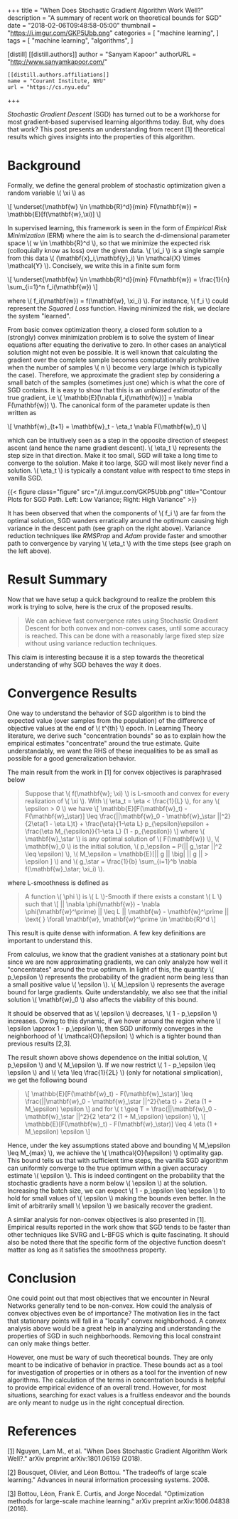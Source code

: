 +++
title = "When Does Stochastic Gradient Algorithm Work Well?"
description = "A summary of recent work on theoretical bounds for SGD"
date = "2018-02-06T09:48:58-05:00"
thumbnail = "https://i.imgur.com/GKP5Ubb.png"
categories = [
  "machine learning",
]
tags = [
  "machine learning",
  "algorithms",
]

[distill]
  [[distill.authors]]
  author = "Sanyam Kapoor"
  authorURL = "http://www.sanyamkapoor.com/"

    [[distill.authors.affiliations]]
    name = "Courant Institute, NYU"
    url = "https://cs.nyu.edu"
+++

*Stochastic Gradient Descent* (SGD) has turned out to be a workhorse for most
gradient-based supervised learning algorithms today. But, why does that work? This post
presents an understanding from recent [1] theoretical results which gives insights
into the properties of this algorithm.

# Background

Formally, we define the general problem of stochastic optimization given a random
variable \\( \xi \\) as

\\[ \underset{\mathbf{w} \in \mathbb{R}^d}{min} F(\mathbf{w}) = \mathbb{E}[f(\mathbf{w},\xi)] \\]

In supervised learning, this framework is seen in the form of
*Empirical Risk Minimization* (ERM) where the aim is to search the d-dimensional
parameter space \\( w \in \mathbb{R}^d \\), so that we minimize the expected risk
(colloquially know as loss) over the given data. \\( \xi_i \\) is a single sample from
this data \\( (\mathbf{x}_i,\mathbf{y}_i) \in \mathcal{X} \times \mathcal{Y} \\).
Concisely, we write this in a finite sum form

\\[ \underset{\mathbf{w} \in \mathbb{R}^d}{min} F(\mathbf{w}) = \frac{1}{n} \sum_{i=1}^n f_i(\mathbf{w}) \\]

where \\( f_i(\mathbf{w}) = f(\mathbf{w}, \xi_i) \\). For instance, \\( f_i \\) could represent
the *Squared Loss* function. Having minimized the risk, we declare the system "learned".

From basic convex optimization theory, a closed form solution to a (strongly) convex minimization problem is to solve the
system of linear equations after equating the derivative to zero. In other cases an analytical solution might
not even be possible. It is well known that calculating the gradient over the complete sample becomes computationally
prohibitive when the number of samples \\( n \\) become very large (which is typically the case). Therefore,
we approximate the gradient step by considering a small batch of the samples (sometimes just one) which is what
the core of SGD contains. It is easy to show that this is an *unbiased estimator* of the true gradient,
i.e \\( \mathbb{E}[\nabla f_i(\mathbf{w})] = \nabla F(\mathbf{w}) \\). The canonical form of the parameter update
is then written as

\\[ \mathbf{w}_{t+1} = \mathbf{w}_t - \eta_t \nabla F(\mathbf{w}_t) \\]

which can be intuitively seen as a step in the opposite direction of steepest ascent (and hence the name gradient
descent). \\( \eta_t \\) represents the step size in that direction. Make it too small, SGD will take a long
time to converge to the solution. Make it too large, SGD will most likely never find a solution. \\( \eta_t \\)
is typically a constant value with respect to time steps in vanilla SGD.

{{< figure class="figure" src="//i.imgur.com/GKP5Ubb.png" title="Contour Plots for SGD Path. Left: Low Variance; Right: High Variance" >}}

It has been observed that when the components of \\( f_i \\) are far from the optimal solution, SGD wanders
erratically around the optimum causing high variance in the descent path (see graph on the right above).
Variance reduction techniques like *RMSProp* and *Adam* provide faster and smoother path to convergence
by varying \\( \eta_t \\) with the time steps (see graph on the left above).

# Result Summary

Now that we have setup a quick background to realize the problem this work is trying to solve,
here is the crux of the proposed results.

> We can achieve fast convergence rates using Stochastic Gradient Descent for both convex and non-convex
> cases, until some accuracy is reached. This can be done with a reasonably large fixed step size without
> using variance reduction techniques.

This claim is interesting because it is a step towards the theoretical understanding of why SGD
behaves the way it does.

# Convergence Results

One way to understand the behavior of SGD algorithm is to bind the expected value (over samples from the
population) of the difference of objective values at the end of \\( t^{th} \\) epoch. In Learning Theory
literature, we derive such "concentration bounds" so as to explain how the empirical estimates "concentrate"
around the true estimate. Quite understandably, we want the RHS of these inequalities to be as small as
possible for a good generalization behavior.

The main result from the work in [1] for convex objectives is paraphrased below

> Suppose that \\( f(\mathbf{w}; \xi) \\) is L-smooth and convex for every realization of \\( \xi \\).
> With \\( \eta_t = \eta < \frac{1}{L} \\), for any \\( \epsilon > 0 \\) we have
> \\[ \mathbb{E}[F(\mathbf{w}_t) - F(\mathbf{w}\_\star)] \leq \frac{||\mathbf{w}\_0 - \mathbf{w}\_\star ||^2}{2\eta(1 - \eta L)t} + \frac{\eta}{1-\eta L} p\_{\epsilon}\epsilon + \frac{\eta M\_{\epsilon}}{1-\eta L} (1 - p\_{\epsilon}) \\]
> where \\( \mathbf{w}\_\star \\) is any optimal solution of \\( F(\mathbf{w}) \\),
> \\( \mathbf{w}_0 \\) is the initial solution,
> \\( p\_\epsilon = P(|| g\_\star ||^2 \leq \epsilon) \\),
> \\( M\_\epsilon = \mathbb{E}[|| g || \big| || g || > \epsilon ] \\) and
> \\( g\_\star = \frac{1}{b} \sum\_{i=1}^b \nabla f(\mathbf{w}\_\star; \xi\_i) \\).

where L-smoothness is defined as

> A function \\( \phi \\) is \\( L \\)-Smooth if there exists a constant \\( L \\) such that
> \\[ || \nabla \phi(\mathbf{w}) - \nabla \phi(\mathbf{w}^\prime) || \leq L || \mathbf{w} - \mathbf{w}^\prime || \text{   } \forall \mathbf{w}, \mathbf{w}^\prime \in \mathbb{R}^d \\]

This result is quite dense with information. A few key definitions are important to understand this.

From calculus, we know that the gradient vanishes at a stationary point but since we are now approximating
gradients, we can only analyze how well it "concentrates" around the true optimum. In light of this, the
quantity \\( p_\epsilon \\)  represents the probability of the gradient norm being less than a small positive
value \\( \epsilon \\). \\( M\_\epsilon \\) represents the average bound for large gradients. Quite understandably, we
also see that the initial solution \\( \mathbf{w}_0 \\) also affects the viability of this bound.

It should be observed that as \\( \epsilon \\) decreases, \\( 1 - p_\epsilon \\) increases. Owing to this
dynamic, if we hover around the region where \\( \epsilon \approx 1 - p\_\epsilon \\), then SGD uniformly converges
in the neighborhood of \\( \mathcal{O}(\epsilon) \\) which is a tighter bound than previous results [2,3].

The result shown above shows dependence on the initial solution, \\( p\_\epsilon \\) and \\( M\_\epsilon \\).
If we now restrict \\( 1 - p\_\epsilon \leq \epsilon \\) and \\( \eta \leq \frac{1}{2L} \\)
(only for notational simplication), we get the following bound

> \\[ \mathbb{E}[F(\mathbf{w}_t) - F(\mathbf{w}\_\star)] \leq \frac{||\mathbf{w}\_0 - \mathbf{w}\_\star ||^2}{\eta t} + 2\eta (1 + M\_\epsilon) \epsilon \\]
> and for \\( t \geq T = \frac{||\mathbf{w}\_0 - \mathbf{w}\_\star ||^2}{2 \eta^2 (1 + M\_\epsilon) \epsilon} \\),
> \\[ \mathbb{E}[F(\mathbf{w}_t) - F(\mathbf{w}\_\star)] \leq 4 \eta (1 + M\_\epsilon) \epsilon \\]

Hence, under the key assumptions stated above and bounding \\( M\_\epsilon \leq M\_{max} \\), we achieve the
\\( \mathcal{O}(\epsilon) \\) optimality gap. This bound tells us that with sufficient time steps, the vanilla
SGD algorithm can uniformly converge to the true optimum within a given accuracy estimate \\( \epsilon \\). This
is indeed contingent on the probability that the stochastic gradients have a norm below \\( \epsilon \\) at the
solution. Increasing the batch size, we can expect \\( 1 - p\_\epsilon \leq \epsilon \\)
to hold for small values of \\( \epsilon \\) making the bounds even better. In the limit of arbitrarily small
\\( \epsilon \\) we basically recover the gradient.

A similar analysis for non-convex objectives is also presented in [1]. Empirical results reported in the
work show that SGD tends to be faster than other techniques like SVRG and L-BFGS which is quite
fascinating. It should also be noted there that the specific form of the objective function doesn't matter
as long as it satisfies the smoothness property.

# Conclusion

One could point out that most objectives that we encounter in Neural Networks generally tend to be non-convex.
How could the analysis of convex objectives even be of importance? The motivation lies in the fact that stationary
points will fall in a "locally" convex neighborhood. A convex analysis above would be a great help in analyzing and
understanding the properties of SGD in such neighborhoods. Removing this local constraint can only make things better.

However, one must be wary of such theoretical bounds. They are only meant to be indicative of behavior in practice.
These bounds act as a tool for investigation of properties or in others as a tool for the invention of
new algorithms. The calculation of the terms in concentration bounds is helpful to provide empirical evidence of
an overall trend. However, for most situations, searching for exact values is a fruitless endeavor and the bounds
are only meant to nudge us in the right conceptual direction.

# References

[[1]](https://arxiv.org/abs/1801.06159) Nguyen, Lam M., et al. "When Does Stochastic Gradient Algorithm Work Well?." arXiv preprint arXiv:1801.06159 (2018).

[[2]](https://papers.nips.cc/paper/3323-the-tradeoffs-of-large-scale-learning.pdf) Bousquet, Olivier, and Léon Bottou. "The tradeoffs of large scale learning." Advances in neural information processing systems. 2008.

[[3]](https://arxiv.org/abs/1606.04838) Bottou, Léon, Frank E. Curtis, and Jorge Nocedal. "Optimization methods for large-scale machine learning." arXiv preprint arXiv:1606.04838 (2016).
